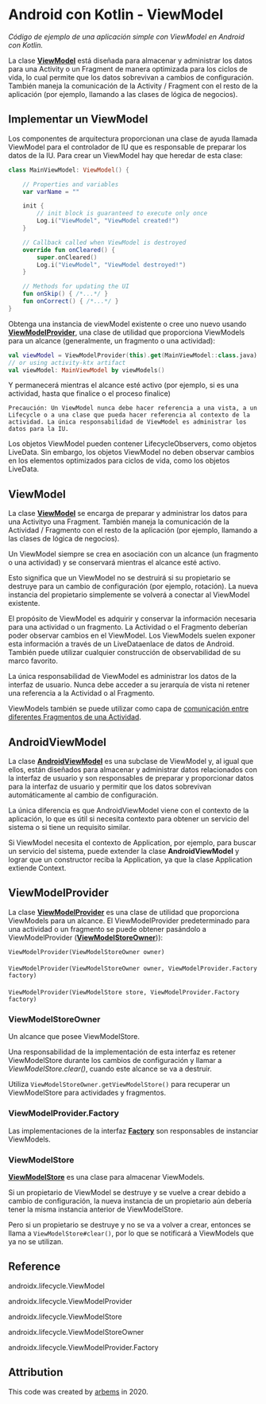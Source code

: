# Android con Kotlin - ViewModel

*Código de ejemplo de una aplicación simple con ViewModel en Android con Kotlin.*
                                                                                                  
La clase [**ViewModel**](https://developer.android.com/reference/androidx/lifecycle/ViewModel) está diseñada para almacenar y administrar los datos para una Activity o un Fragment de manera optimizada para los ciclos de vida, lo cual permite que los datos sobrevivan a cambios de configuración. También maneja la comunicación de la Activity / Fragment con el resto de la aplicación (por ejemplo, llamando a las clases de lógica de negocios).

## Implementar un ViewModel

Los componentes de arquitectura proporcionan una clase de ayuda llamada ViewModel para el controlador de IU que es responsable de preparar los datos de la IU. Para crear un ViewModel hay que heredar de esta clase:

```kotlin
class MainViewModel: ViewModel() {

    // Properties and variables
    var varName = ""

    init {
        // init block is guaranteed to execute only once
        Log.i("ViewModel", "ViewModel created!")
    }

    // Callback called when ViewModel is destroyed
    override fun onCleared() {
        super.onCleared()
        Log.i("ViewModel", "ViewModel destroyed!")
    }

    // Methods for updating the UI
    fun onSkip() { /*...*/ }
    fun onCorrect() { /*...*/ }
}
```

Obtenga una instancia de viewModel existente o cree uno nuevo usando [**ViewModelProvider**](https://developer.android.com/reference/androidx/lifecycle/ViewModelProvider), una clase de utilidad que proporciona ViewModels para un alcance (generalmente, un fragmento o una actividad):
`````kotlin
val viewModel = ViewModelProvider(this).get(MainViewModel::class.java)
// or using activity-ktx artifact
val viewModel: MainViewModel by viewModels()
`````

Y permanecerá mientras el alcance esté activo (por ejemplo, si es una actividad, hasta que finalice o el proceso finalice)

`Precaución: Un ViewModel nunca debe hacer referencia a una vista, a un Lifecycle o a una clase que pueda hacer referencia al contexto de la actividad.
 La única responsabilidad de ViewModel es administrar los datos para la IU.`
 
Los objetos ViewModel pueden contener LifecycleObservers, como objetos LiveData. Sin embargo, los objetos ViewModel no deben observar cambios en los elementos optimizados para ciclos de vida, como los objetos LiveData.

## ViewModel

La clase [**ViewModel**](https://developer.android.com/reference/androidx/lifecycle/ViewModel) se encarga de preparar y administrar los datos para una Activityo una Fragment. También maneja la comunicación de la Actividad / Fragmento con el resto de la aplicación (por ejemplo, llamando a las clases de lógica de negocios).

Un ViewModel siempre se crea en asociación con un alcance (un fragmento o una actividad) y se conservará mientras el alcance esté activo.

Esto significa que un ViewModel no se destruirá si su propietario se destruye para un cambio de configuración (por ejemplo, rotación). La nueva instancia del propietario simplemente se volverá a conectar al ViewModel existente.

El propósito de ViewModel es adquirir y conservar la información necesaria para una actividad o un fragmento. La Actividad o el Fragmento deberían poder observar cambios en el ViewModel. Los ViewModels suelen exponer esta información a través de un LiveDataenlace de datos de Android. También puede utilizar cualquier construcción de observabilidad de su marco favorito.

La única responsabilidad de ViewModel es administrar los datos de la interfaz de usuario. Nunca debe acceder a su jerarquía de vista ni retener una referencia a la Actividad o al Fragmento.

ViewModels también se puede utilizar como capa de [comunicación entre diferentes Fragmentos de una Actividad](https://github.com/arbems/Android-with-Kotlin-Architecture-Components/tree/master/ViewModel/Compartir%20datos%20entre%20fragmentos%20usando%20ViewModel). 

## AndroidViewModel

La clase [**AndroidViewModel**](https://developer.android.com/reference/androidx/lifecycle/AndroidViewModel) es una subclase de ViewModel y, al igual que ellos, están diseñados para almacenar y administrar datos relacionados con la interfaz de usuario y son responsables de preparar y proporcionar datos para la interfaz de usuario y permitir que los datos sobrevivan automáticamente al cambio de configuración.

La única diferencia es que AndroidViewModel viene con el contexto de la aplicación, lo que es útil si necesita contexto para obtener un servicio del sistema o si tiene un requisito similar.

Si ViewModel necesita el contexto de Application, por ejemplo, para buscar un servicio del sistema, puede extender la clase **AndroidViewModel** y lograr que un constructor reciba la Application, ya que la clase Application extiende Context.

## ViewModelProvider

La clase [**ViewModelProvider**](https://developer.android.com/reference/androidx/lifecycle/ViewModelProvider) es una clase de utilidad que proporciona ViewModels para un alcance. El ViewModelProvider predeterminado para una actividad o un fragmento se puede obtener pasándolo a ViewModelProvider ([**ViewModelStoreOwner**](https://developer.android.com/reference/androidx/lifecycle/ViewModelStoreOwner))):

    ViewModelProvider(ViewModelStoreOwner owner)
####
    ViewModelProvider(ViewModelStoreOwner owner, ViewModelProvider.Factory factory)
####   
    ViewModelProvider(ViewModelStore store, ViewModelProvider.Factory factory)


### ViewModelStoreOwner

Un alcance que posee ViewModelStore.

Una responsabilidad de la implementación de esta interfaz es retener ViewModelStore durante los cambios de configuración y llamar a *ViewModelStore.clear()*, cuando este alcance se va a destruir.

Utiliza `ViewModelStoreOwner.getViewModelStore()` para recuperar un ViewModelStore para actividades y fragmentos.


### ViewModelProvider.Factory

Las implementaciones de la interfaz [**Factory**](https://developer.android.com/reference/androidx/lifecycle/ViewModelProvider.Factory) son responsables de instanciar ViewModels.

### ViewModelStore

[**ViewModelStore**](https://developer.android.com/reference/androidx/lifecycle/ViewModelStore) es una clase para almacenar ViewModels.

Si un propietario de ViewModel se destruye y se vuelve a crear debido a cambio de configuración, la nueva instancia de un propietario aún debería tener la misma instancia anterior de ViewModelStore.

Pero si un propietario se destruye y no se va a volver a crear, entonces se llama a `ViewModelStore#clear()`, por lo que se notificará a ViewModels que ya no se utilizan.





## Reference

androidx.lifecycle.ViewModel

androidx.lifecycle.ViewModelProvider

androidx.lifecycle.ViewModelStore

androidx.lifecycle.ViewModelStoreOwner

androidx.lifecycle.ViewModelProvider.Factory

## Attribution

This code was created by [arbems](https://github.com/arbems) in 2020.